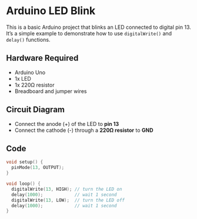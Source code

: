 # Arduino LED Blink

This is a basic Arduino project that blinks an LED connected to digital pin 13.  
It’s a simple example to demonstrate how to use `digitalWrite()` and `delay()` functions.

## Hardware Required
- Arduino Uno
- 1x LED
- 1x 220Ω resistor
- Breadboard and jumper wires

## Circuit Diagram
- Connect the anode (+) of the LED to **pin 13**
- Connect the cathode (-) through a **220Ω resistor** to **GND**

## Code

```cpp
void setup() {
  pinMode(13, OUTPUT);
}

void loop() {
  digitalWrite(13, HIGH); // turn the LED on
  delay(1000);            // wait 1 second
  digitalWrite(13, LOW);  // turn the LED off
  delay(1000);            // wait 1 second
}

